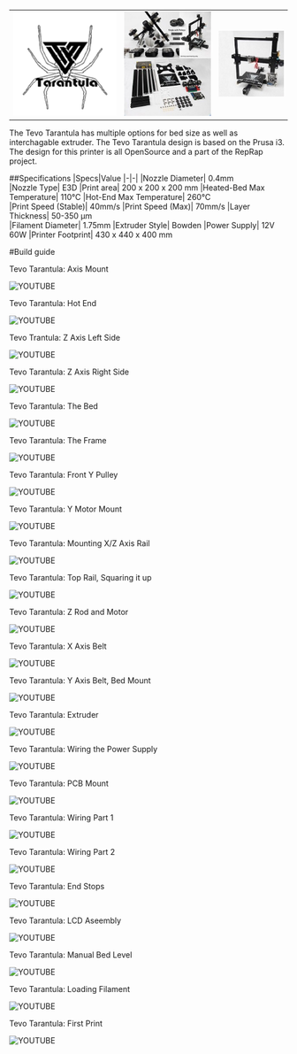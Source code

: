 ||||
|-|-|-|
|![Alt](img/TevoTran.png)| ![Alt](img/Tevotranparts.jpg)| ![Alt](img/tevo-tarantula-prusa-i3.jpg)|

The Tevo Tarantula has multiple options for bed size as well as interchagable extruder.
The Tevo Tarantula design is based on the Prusa i3. The design for this printer is all OpenSource and a part of the RepRap project.

##Specifications
|Specs|Value
|-|-|
|Nozzle Diameter| 0.4mm  
|Nozzle Type| E3D
|Print area| 200 x 200 x 200 mm
|Heated-Bed Max Temperature| 110°C
|Hot-End Max Temperature| 260°C   
|Print Speed (Stable)| 40mm/s 
|Print Speed (Max)| 70mm/s 
|Layer Thickness| 50-350 μm      
|Filament Diameter| 1.75mm
|Extruder Style| Bowden 
|Power Supply| 12V 60W
|Printer Footprint| 430 x 440 x 400 mm

#Build guide

Tevo Tarantula: Axis Mount

![YOUTUBE](kjc8OBsKi0U)

Tevo Tarantula: Hot End

![YOUTUBE](UA0L-CeIsfU)

Tevo Trantula: Z Axis Left Side

![YOUTUBE](xZSAV8wgkY4)

Tevo Tarantula: Z Axis Right Side

![YOUTUBE](aWQVq2WBmBw)

Tevo Tarantula: The Bed

![YOUTUBE](dVPn4F9E-58)

Tevo Tarantula: The Frame

![YOUTUBE](cd1eq7PBJ68)

Tevo Tarantula: Front Y Pulley

![YOUTUBE](kP2VfH3seyU)

Tevo Tarantula: Y Motor Mount

![YOUTUBE](ASpiZLruV_g)

Tevo Tarantula: Mounting X/Z Axis Rail

![YOUTUBE](SdbfJzpRvCg)

Tevo Tarantula: Top Rail, Squaring it up

![YOUTUBE](69ffFF2jH2U)

Tevo Tarantula: Z Rod and Motor

![YOUTUBE](4Xpand4vv68)

Tevo Tarantula: X Axis Belt

![YOUTUBE](SI78y3WmA9I)

Tevo Tarantula: Y Axis Belt, Bed Mount

![YOUTUBE](cq-1sfK1OTs)

Tevo Tarantula: Extruder

![YOUTUBE](8FtcHHTXdRw)

Tevo Tarantula: Wiring the Power Supply

![YOUTUBE](QXZLPxs-2g0)

Tevo Tarantula: PCB Mount

![YOUTUBE](JU4yry9pFbM)

Tevo Tarantula: Wiring Part 1

![YOUTUBE](Thp9QjF4g-4)

Tevo Tarantula: Wiring Part 2

![YOUTUBE](BPRXYImeidU)

Tevo Tarantula: End Stops

![YOUTUBE](4ahehMk2XBo)

Tevo Tarantula: LCD Aseembly

![YOUTUBE](bRLhmWX551E)

Tevo Tarantula: Manual Bed Level

![YOUTUBE](y2Sj9c1Mqlg)

Tevo Tarantula: Loading Filament

![YOUTUBE](s9ynys-A2jM)

Tevo Tarantula: First Print

![YOUTUBE](ny4yCuVsxeI)